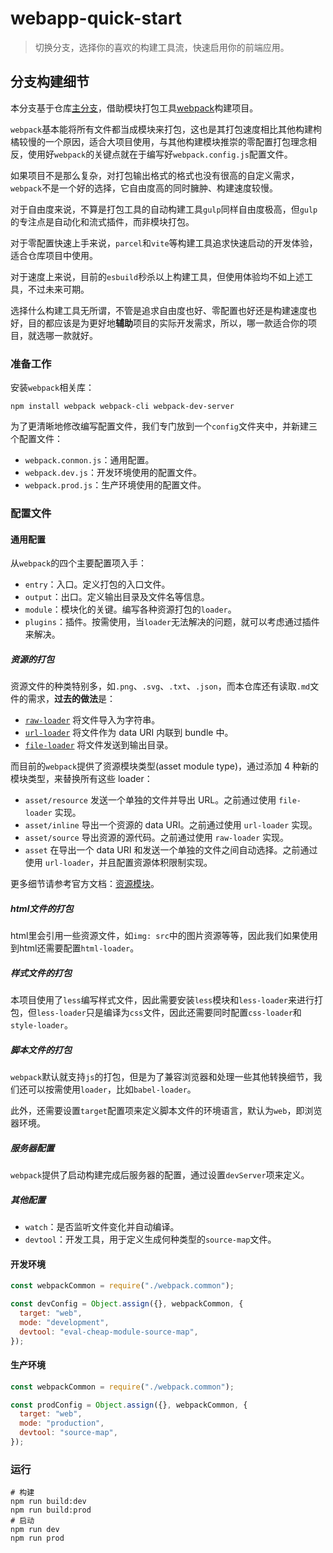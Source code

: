 # webapp-quick-start

> 切换分支，选择你的喜欢的构建工具流，快速启用你的前端应用。

## 分支构建细节

本分支基于仓库[主分支](https://github.com/fongzhizhi/webapp-quick-start/tree/main)，借助模块打包工具[webpack](https://www.webpackjs.com/)构建项目。

`webpack`基本能将所有文件都当成模块来打包，这也是其打包速度相比其他构建枸橘较慢的一个原因，适合大项目使用，与其他构建模块推崇的零配置打包理念相反，使用好`webpack`的关键点就在于编写好`webpack.config.js`配置文件。

如果项目不是那么复杂，对打包输出格式的格式也没有很高的自定义需求，`webpack`不是一个好的选择，它自由度高的同时臃肿、构建速度较慢。

对于自由度来说，不算是打包工具的自动构建工具`gulp`同样自由度极高，但`gulp`的专注点是自动化和流式插件，而非模块打包。

对于零配置快速上手来说，`parcel`和`vite`等构建工具追求快速启动的开发体验，适合仓库项目中使用。

对于速度上来说，目前的`esbuild`秒杀以上构建工具，但使用体验均不如上述工具，不过未来可期。

选择什么构建工具无所谓，不管是追求自由度也好、零配置也好还是构建速度也好，目的都应该是为更好地**辅助**项目的实际开发需求，所以，哪一款适合你的项目，就选哪一款就好。

### 准备工作

安装`webpack`相关库：

```shell
npm install webpack webpack-cli webpack-dev-server
```

为了更清晰地修改编写配置文件，我们专门放到一个`config`文件夹中，并新建三个配置文件：

+ `webpack.conmon.js`：通用配置。
+ `webpack.dev.js`：开发环境使用的配置文件。
+ `webpack.prod.js`：生产环境使用的配置文件。

### 配置文件

#### 通用配置

从`webpack`的四个主要配置项入手：

+ `entry`：入口。定义打包的入口文件。
+ `output`：出口。定义输出目录及文件名等信息。
+ `module`：模块化的关键。编写各种资源打包的`loader`。
+ `plugins`：插件。按需使用，当`loader`无法解决的问题，就可以考虑通过插件来解决。

##### 资源的打包

资源文件的种类特别多，如`.png`、`.svg`、`.txt`、`.json`，而本仓库还有读取`.md`文件的需求，**过去的做法**是：

- [`raw-loader`](https://v4.webpack.js.org/loaders/raw-loader/) 将文件导入为字符串。
- [`url-loader`](https://v4.webpack.js.org/loaders/url-loader/) 将文件作为 data URI 内联到 bundle 中。
- [`file-loader`](https://v4.webpack.js.org/loaders/file-loader/) 将文件发送到输出目录。

而目前的`webpack`提供了资源模块类型(asset module type)，通过添加 4 种新的模块类型，来替换所有这些 loader：

- `asset/resource` 发送一个单独的文件并导出 URL。之前通过使用 `file-loader` 实现。
- `asset/inline` 导出一个资源的 data URI。之前通过使用 `url-loader` 实现。
- `asset/source` 导出资源的源代码。之前通过使用 `raw-loader` 实现。
- `asset` 在导出一个 data URI 和发送一个单独的文件之间自动选择。之前通过使用 `url-loader`，并且配置资源体积限制实现。

更多细节请参考官方文档：[资源模块](https://webpack.docschina.org/guides/asset-modules/)。

##### html文件的打包

html里会引用一些资源文件，如`img: src`中的图片资源等等，因此我们如果使用到html还需要配置`html-loader`。

##### 样式文件的打包

本项目使用了`less`编写样式文件，因此需要安装`less`模块和`less-loader`来进行打包，但`less-loader`只是编译为`css`文件，因此还需要同时配置`css-loader`和`style-loader`。

##### 脚本文件的打包

`webpack`默认就支持`js`的打包，但是为了兼容浏览器和处理一些其他转换细节，我们还可以按需使用`loader`，比如`babel-loader`。

此外，还需要设置`target`配置项来定义脚本文件的环境语言，默认为`web`，即浏览器环境。

##### 服务器配置

`webpack`提供了启动构建完成后服务器的配置，通过设置`devServer`项来定义。

##### 其他配置

+ `watch`：是否监听文件变化并自动编译。
+ `devtool`：开发工具，用于定义生成何种类型的`source-map`文件。

#### 开发环境

```js
const webpackCommon = require("./webpack.common");

const devConfig = Object.assign({}, webpackCommon, {
  target: "web",
  mode: "development",
  devtool: "eval-cheap-module-source-map",
});
```

#### 生产环境

```js
const webpackCommon = require("./webpack.common");

const prodConfig = Object.assign({}, webpackCommon, {
  target: "web",
  mode: "production",
  devtool: "source-map",
});
```

### 运行

```shell
# 构建
npm run build:dev
npm run build:prod
# 启动
npm run dev
npm run prod
```

